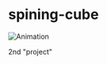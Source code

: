 # spining-cube
![Animation](https://github.com/user-attachments/assets/5812c575-cd10-419a-a6ad-9f5260f12f3f)


2nd "project"


